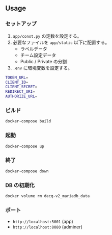 ## Usage

### セットアップ

1. `app/const.py` の定数を設定する。
2. 必要なファイルを `app/static` 以下に配置する。
   - ラベルデータ
   - チーム設定データ
   - Public / Private の分割
3. `.env` に環境変数を設定する。
```sh
TOKEN_URL=
CLIENT_ID=
CLIENT_SECRET=
REDIRECT_URI=
AUTHORIZE_URL=
```



### ビルド

```sh
docker-compose build
```

### 起動

```sh
docker-compose up
```

### 終了

```sh
docker-compose down
```

### DB の初期化

```sh
docker volume rm dacq-v2_mariadb_data
```

### ポート

- `http://localhost:5001` (app)
- `http://localhost:8080` (adminer)